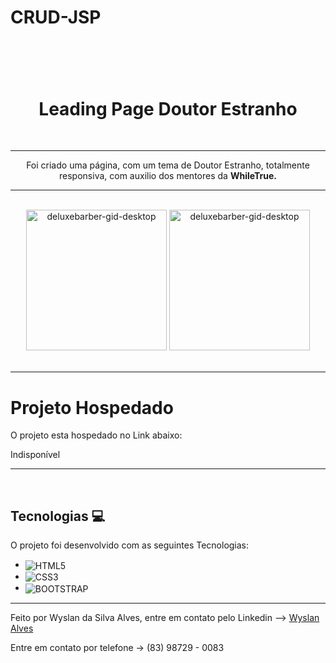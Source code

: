 # CRUD-JSP

<h1 align="center">
<br>
    <h1 align="center">Leading Page Doutor Estranho</h1>
<br>
</h1>
<hr>
<p align="center">Foi criado uma página, com um tema de Doutor Estranho, totalmente responsiva, com auxilio dos mentores da <strong>WhileTrue.</strong></p>
<hr> <br>

<div align="center">
    <img src="src/main/webapp/assets/images/jsp.gif" alt="deluxebarber-gid-desktop" height="225">
    <img src="src/main/webapp/assets/images/codigo.gif" alt="deluxebarber-gid-desktop" height="225">
</div>
<br>

---


# Projeto Hospedado

<p>O projeto esta hospedado no Link abaixo:</p>
<!--<a href="https://matheus-bezerra.github.io/deluxeBarberShop/">https://matheus-bezerra.github.io/deluxeBarberShop/></a>-->Indisponível

---
<br>

## Tecnologias 💻

O projeto foi desenvolvido com as seguintes Tecnologias:

- <img align="center"  alt="HTML5" src="https://img.shields.io/badge/HTML5-E34F26?style=for-the-badge&logo=html5&logoColor=white">
- <img align="center"  alt="CSS3" src="https://img.shields.io/badge/CSS3-1572B6?style=for-the-badge&logo=css3&logoColor=white">
- <img align="center" alt="BOOTSTRAP" src="https://img.shields.io/badge/Bootstrap-563D7C?style=for-the-badge&logo=bootstrap&logoColor=white">

---

<p>Feito por Wyslan da Silva Alves, entre em contato pelo Linkedin --> <a href="https://www.linkedin.com/in/wyslanalves/">Wyslan Alves</a></p>
<p>Entre em contato por telefone -> (83) 98729 - 0083</p>
